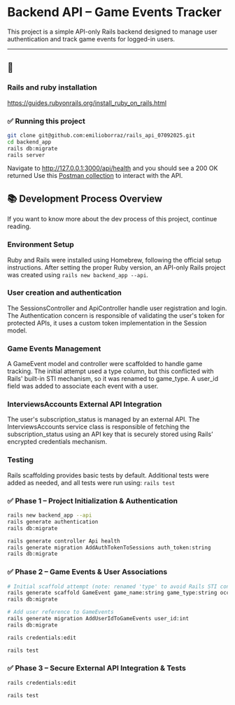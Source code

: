 # Backend API – Game Events Tracker

This project is a simple API-only Rails backend designed to manage user authentication and track game events for logged-in users.

---

## 🚀

### Rails and ruby installation

https://guides.rubyonrails.org/install_ruby_on_rails.html

### ✅ Running this project

```bash
git clone git@github.com:emilioborraz/rails_api_07092025.git
cd backend_app
rails db:migrate
rails server
```

Navigate to http://127.0.0.1:3000/api/health and you should see a 200 OK returned
Use this [Postman collection](https://github.com/emilioborraz/rails_api_07092025/tree/main/postman) to interact with the API.



## 📚 Development Process Overview
If you want to know more about the dev process of this project, continue reading.

### Environment Setup
Ruby and Rails were installed using Homebrew, following the official setup instructions. After setting the proper Ruby version, an API-only Rails project was created using `rails new backend_app --api`.

### User creation and authentication
The SessionsController and ApiController handle user registration and login. The Authentication concern is responsible of validating the user's token for protected APIs, it uses a custom token implementation in the Session model.

### Game Events Management
A GameEvent model and controller were scaffolded to handle game tracking. The initial attempt used a type column, but this conflicted with Rails' built-in STI mechanism, so it was renamed to game_type. A user_id field was added to associate each event with a user.

### InterviewsAccounts External API Integration
The user's subscription_status is managed by an external API. The InterviewsAccounts service class is responsible of fetching the subscription_status using an API key that is securely stored using Rails’ encrypted credentials mechanism.

### Testing
Rails scaffolding provides basic tests by default. Additional tests were added as needed, and all tests were run using: `rails test`


### ✅ Phase 1 – Project Initialization & Authentication

```bash
rails new backend_app --api
rails generate authentication
rails db:migrate

rails generate controller Api health
rails generate migration AddAuthTokenToSessions auth_token:string
rails db:migrate
```
### ✅ Phase 2 – Game Events & User Associations

```bash
# Initial scaffold attempt (note: renamed 'type' to avoid Rails STI conflict)
rails generate scaffold GameEvent game_name:string game_type:string occurred_at:datetime
rails db:migrate

# Add user reference to GameEvents
rails generate migration AddUserIdToGameEvents user_id:int
rails db:migrate

rails credentials:edit

rails test
```

### ✅ Phase 3 – Secure External API Integration & Tests

```bash
rails credentials:edit

rails test
```